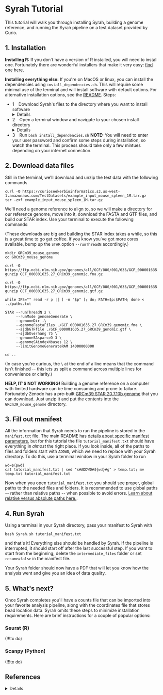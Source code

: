 # Syrah Tutorial

This tutorial will walk you through installing Syrah, building a genome reference, and running the Syrah pipeline on a test dataset provided by Curio.

## 1. Installation

**Installing R:** If you don't have a version of R installed, you will need to install one. Fortunately there are wonderful installers that make it very easy: [find one here](http://10.0.49.130:1417).

**Installing everything else:** If you're on MacOS or linux, you can install the dependencies using `install_dependencies.sh`. This will require some minimal use of the terminal and will install software with default options. For alternative installation options, see the [README](https://github.com/0x644BE25/Syrah/blob/main/readme.md). Steps:

- 1 &ensp; Download Syrah's files to the directory where you want to install software <details>You can download a zip file of Syrah from [here](https://github.com/0x644BE25/Syrah/archive/master.zip), unzip it, and move the files from the unzipped `Syrah-main` folder (NOT the entire `Syrah-main` folder) to your install directory.</details>
- 2 &ensp; Open a terminal window and navigate to your chosen install directory <details>**MacOS:** `Applications > Utilities > Terminal.app` and navigate to the folder where you want to install software, OR right-click on the folder where you want to install software and choose `New Terminal at Folder` </details>
- 3 &ensp; Run `bash install_dependencies.sh` **NOTE:** You will need to enter your user password and confirm some steps during installation, so watch the terminal. This process should take only a few mintues depending on your internet connection.

## 2. Download data files

Still in the terminal, we'll download and unzip the test data with the following commands
```
curl -O https://curioseekerbioinformatics.s3.us-west-1.amazonaws.com/TestDatasets/example_input_mouse_spleen_1M.tar.gz
tar -zxf example_input_mouse_spleen_1M.tar.gz
```
We'll need a genome reference to align to, so we will make a directory for our reference genome, move into it, download the FASTA and GTF files, and build our STAR index. Use your terminal to execute the following commands: 

(These downloads are big and building the STAR index takes a while, so this is a great time to go get coffee. If you know you've got more cores available, bump up the `STAR` option `--runThreadN` accordingly.)

```
mkdir GRCm39_mouse_genome
cd GRCm39_mouse_genome

curl -O https://ftp.ncbi.nlm.nih.gov/genomes/all/GCF/000/001/635/GCF_000001635.27_GRCm39/GCF_000001635.27_GRCm39_genomic.fna.gz
gunzip GCF_000001635.27_GRCm39_genomic.fna.gz

curl -O https://ftp.ncbi.nlm.nih.gov/genomes/all/GCF/000/001/635/GCF_000001635.27_GRCm39/GCF_000001635.27_GRCm39_genomic.gtf.gz
gunzip GCF_000001635.27_GRCm39_genomic.gtf.gz

while IFS="" read -r p || [ -n "$p" ]; do; PATH=$p:$PATH; done < ../paths.txt

STAR --runThreadN 2 \
     --runMode genomeGenerate \
     --genomeDir .\
     --genomeFastaFiles ./GCF_000001635.27_GRCm39_genomic.fna \
     --sjdbGTFfile ./GCF_000001635.27_GRCm39_genomic.gtf \
     --sjdbOverhang 75 \
     --genomeSAsparseD 3 \
     --genomeSAindexNbases 12 \
     --limitGenomeGenerateRAM 14000000000
     
cd ..
```
(In case you're curious, the `\` at the end of a line means that the command isn't finished -- this lets us split a command across multiple lines for convenience or clarity.)

**HELP, IT'S NOT WORKING!** Building a genome reference on a computer with limited hardware can be time consuming and prone to failure. Fortunately Zenodo has a pre-built [GRCm39 STAR 20.7.10b genome](https://zenodo.org/records/10655615) that you can download. Just unzip it and put the contents into the `GRCm39_mouse_genome` directory.

## 3. Fill out manifest

All the information that Syrah needs to run the pipeline is stored in the `manifest.txt` file. The main README has [details about specific manifest parameters](https://github.com/0x644BE25/Syrah/blob/main/readme.md#manifest-parameters), but for this tutorial the file `tutorial_manifest.txt` should have everything in _almost_ the right place. If you look inside, all of the paths to files and folders start with `ADDWD`, which we need to replace with your Syrah directory. To do this, use a terminal window in your Syrah folder to run

```
wd=$(pwd)
cat tutorial_manifest.txt | sed "s#ADDWD#${wd}#g" > temp.txt; mv temp.txt tutorial_manifest.txt
```
Now when you open `tutorial_manifest.txt` you should see proper, global paths to the needed files and folders. It is recommended to use global paths -- rather than relative paths -- when possible to avoid errors. [Learn about relative versus absolute paths here.](https://www.linuxbash.sh/post/understanding-absolute-and-relative-paths).

## 4. Run Syrah

Using a terminal in your Syrah directory, pass your manifest to Syrah with

```
bash Syrah.sh tutorial_manifest.txt
```
and that's it! Everything else should be handled by Syrah. If the pipeline is interrupted, it should start off after the last successful step. If you want to start from the beginning, delete the `intermediate_files` folder or set `resume=false` in the manifest file.

 Your Syrah folder should now have a PDF that will let you know how the analysis went and give you an idea of data quality.

## 5. What's next?

Once Syrah completes you'll have a counts file that can be imported into your favorite analysis pipeline, along with the coordinates file that stores bead location data. Syrah omits these steps to minimize installation requirements. Here are brief instructions for a couple of popular options:

### Seurat (R)

(!!!to do)

### Scanpy (Python)

(!!!to do)

## References 
<details>
* https://zenodo.org/records/10655615
* all main README references
  </details>
